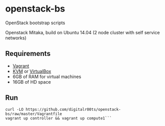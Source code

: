 # openstack-bs
OpenStack bootstrap scripts

Openstack Mitaka, build on Ubuntu 14.04
(2 node cluster with self service networks)

## Requirements
  * [Vagrant](https://www.vagrantup.com/)
  * [KVM](http://www.linux-kvm.org/) or [VirtualBox](https://www.virtualbox.org)
  * 6GB of RAM for virtual machines
  * 16GB of HD space

## Run
```
curl -LO https://github.com/digitalr00ts/openstack-bs/raw/master/Vagrantfile
vagrant up controller && vagrant up compute1```
